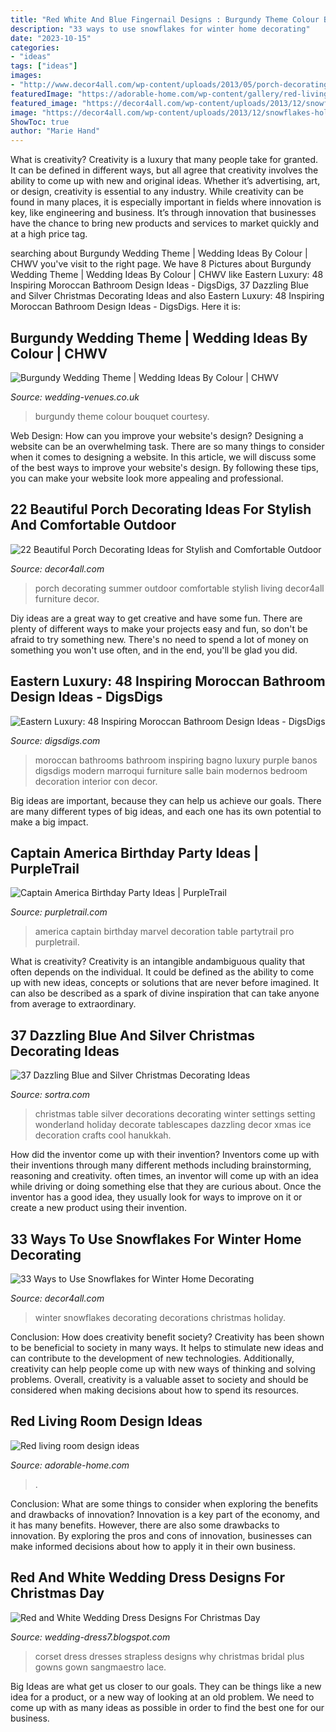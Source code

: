 ```yaml
---
title: "Red White And Blue Fingernail Designs : Burgundy Theme Colour Bouquet Courtesy"
description: "33 ways to use snowflakes for winter home decorating"
date: "2023-10-15"
categories:
- "ideas"
tags: ["ideas"]
images:
- "http://www.decor4all.com/wp-content/uploads/2013/05/porch-decorating-outdoor-furniture-summer-home-decor-17.jpg"
featuredImage: "https://adorable-home.com/wp-content/gallery/red-living-room-design-ideas/red-living-room-design-ideas-4.jpg"
featured_image: "https://decor4all.com/wp-content/uploads/2013/12/snowflakes-holiday-decorations-winter-decorating-ideas-20.jpg"
image: "https://decor4all.com/wp-content/uploads/2013/12/snowflakes-holiday-decorations-winter-decorating-ideas-20.jpg"
ShowToc: true
author: "Marie Hand"
---
```



What is creativity?
Creativity is a luxury that many people take for granted. It can be defined in different ways, but all agree that creativity involves the ability to come up with new and original ideas. Whether it’s advertising, art, or design, creativity is essential to any industry. While creativity can be found in many places, it is especially important in fields where innovation is key, like engineering and business. It’s through innovation that businesses have the chance to bring new products and services to market quickly and at a high price tag.

	

		
searching about Burgundy Wedding Theme | Wedding Ideas By Colour | CHWV you've visit to the right page. We have 8 Pictures about Burgundy Wedding Theme | Wedding Ideas By Colour | CHWV like Eastern Luxury: 48 Inspiring Moroccan Bathroom Design Ideas - DigsDigs, 37 Dazzling Blue and Silver Christmas Decorating Ideas and also Eastern Luxury: 48 Inspiring Moroccan Bathroom Design Ideas - DigsDigs. Here it is:
		
    
## Burgundy Wedding Theme | Wedding Ideas By Colour | CHWV

<img loading=lazy src="https://www.wedding-venues.co.uk/sites/default/files/14.hand-tied-bouquet-bestbouquet-wedding-ideas-by-colour-burgundy.jpg" onerror="this.onerror=null;this.src='https://tse2.mm.bing.net/th?id=OIP.voQGEddTSq9jb-njefuQIAHaLH&amp;pid=15.1';" alt="Burgundy Wedding Theme | Wedding Ideas By Colour | CHWV">

_Source: wedding-venues.co.uk_

>burgundy theme colour bouquet courtesy. 

	

Web Design: How can you improve your website's design?
Designing a website can be an overwhelming task. There are so many things to consider when it comes to designing a website. In this article, we will discuss some of the best ways to improve your website's design. By following these tips, you can make your website look more appealing and professional.

    
## 22 Beautiful Porch Decorating Ideas For Stylish And Comfortable Outdoor

<img loading=lazy src="http://www.decor4all.com/wp-content/uploads/2013/05/porch-decorating-outdoor-furniture-summer-home-decor-17.jpg" onerror="this.onerror=null;this.src='https://tse4.mm.bing.net/th?id=OIP.BrVgBC1COXHctEmBopUnJAHaK5&amp;pid=15.1';" alt="22 Beautiful Porch Decorating Ideas for Stylish and Comfortable Outdoor">

_Source: decor4all.com_

>porch decorating summer outdoor comfortable stylish living decor4all furniture decor. 

	

Diy ideas are a great way to get creative and have some fun. There are plenty of different ways to make your projects easy and fun, so don't be afraid to try something new. There's no need to spend a lot of money on something you won't use often, and in the end, you'll be glad you did.

    
## Eastern Luxury: 48 Inspiring Moroccan Bathroom Design Ideas - DigsDigs

<img loading=lazy src="http://www.digsdigs.com/photos/inspiring-moroccan-bathrooms-41-554x739.jpg" onerror="this.onerror=null;this.src='https://tse4.mm.bing.net/th?id=OIP.nEXLn6XvexFU9uVYO14reQHaJ4&amp;pid=15.1';" alt="Eastern Luxury: 48 Inspiring Moroccan Bathroom Design Ideas - DigsDigs">

_Source: digsdigs.com_

>moroccan bathrooms bathroom inspiring bagno luxury purple banos digsdigs modern marroqui furniture salle bain modernos bedroom decoration interior con decor. 

	

Big ideas are important, because they can help us achieve our goals. There are many different types of big ideas, and each one has its own potential to make a big impact. 

    
## Captain America Birthday Party Ideas | PurpleTrail

<img loading=lazy src="https://partytrail.s3.amazonaws.com/partytrail/wp-content/uploads/2013/06/capnamericaflickr.jpg" onerror="this.onerror=null;this.src='https://tse4.mm.bing.net/th?id=OIP.zNId77DR953IP1dUZx8dgAHaFl&amp;pid=15.1';" alt="Captain America Birthday Party Ideas | PurpleTrail">

_Source: purpletrail.com_

>america captain birthday marvel decoration table partytrail pro purpletrail. 

	

What is creativity?
Creativity is an intangible andambiguous quality that often depends on the individual. It could be defined as the ability to come up with new ideas, concepts or solutions that are never before imagined. It can also be described as a spark of divine inspiration that can take anyone from average to extraordinary.

    
## 37 Dazzling Blue And Silver Christmas Decorating Ideas

<img loading=lazy src="https://www.sortra.com/wp-content/uploads/2014/12/christmas-silver-blue-decor18.jpg" onerror="this.onerror=null;this.src='https://tse3.mm.bing.net/th?id=OIP.we-7GqP-GrvBTAXy-FH_gAAAAA&amp;pid=15.1';" alt="37 Dazzling Blue and Silver Christmas Decorating Ideas">

_Source: sortra.com_

>christmas table silver decorations decorating winter settings setting wonderland holiday decorate tablescapes dazzling decor xmas ice decoration crafts cool hanukkah. 

	

How did the inventor come up with their invention?
Inventors come up with their inventions through many different methods including brainstorming, reasoning and creativity. often times, an inventor will come up with an idea while driving or doing something else that they are curious about. Once the inventor has a good idea, they usually look for ways to improve on it or create a new product using their invention.

    
## 33 Ways To Use Snowflakes For Winter Home Decorating

<img loading=lazy src="https://decor4all.com/wp-content/uploads/2013/12/snowflakes-holiday-decorations-winter-decorating-ideas-20.jpg" onerror="this.onerror=null;this.src='https://tse4.mm.bing.net/th?id=OIP.nPCTufA5Y1IM1z_4a_j3WQAAAA&amp;pid=15.1';" alt="33 Ways to Use Snowflakes for Winter Home Decorating">

_Source: decor4all.com_

>winter snowflakes decorating decorations christmas holiday. 

	

Conclusion: How does creativity benefit society?
Creativity has been shown to be beneficial to society in many ways. It helps to stimulate new ideas and can contribute to the development of new technologies. Additionally, creativity can help people come up with new ways of thinking and solving problems. Overall, creativity is a valuable asset to society and should be considered when making decisions about how to spend its resources.

    
## Red Living Room Design Ideas

<img loading=lazy src="https://adorable-home.com/wp-content/gallery/red-living-room-design-ideas/red-living-room-design-ideas-4.jpg" onerror="this.onerror=null;this.src='https://tse4.mm.bing.net/th?id=OIP.qEtSGrbQtZdX_manp6MywgHaFj&amp;pid=15.1';" alt="Red living room design ideas">

_Source: adorable-home.com_

>. 

	

Conclusion: What are some things to consider when exploring the benefits and drawbacks of innovation?
Innovation is a key part of the economy, and it has many benefits. However, there are also some drawbacks to innovation. By exploring the pros and cons of innovation, businesses can make informed decisions about how to apply it in their own business.

    
## Red And White Wedding Dress Designs For Christmas Day

<img loading=lazy src="http://2.bp.blogspot.com/-LvVy-EQd_Vw/TyrEmphDciI/AAAAAAAABEU/vBZyJqot8iU/s1600/Red-and-white-wedding-dress-11.jpg" onerror="this.onerror=null;this.src='https://tse1.mm.bing.net/th?id=OIP.SiKPDRsRvmTNUmpFvYT1hgHaKX&amp;pid=15.1';" alt="Red and White Wedding Dress Designs For Christmas Day">

_Source: wedding-dress7.blogspot.com_

>corset dress dresses strapless designs why christmas bridal plus gowns gown sangmaestro lace. 

	

Big Ideas are what get us closer to our goals. They can be things like a new idea for a product, or a new way of looking at an old problem. We need to come up with as many ideas as possible in order to find the best one for our business.

